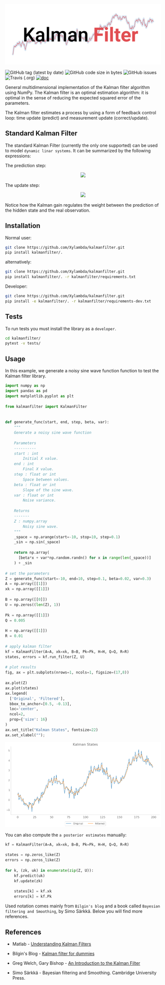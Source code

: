 <p align="center">
  <img src="img/logo.png" width="700">
</p>

![GitHub tag (latest by date)](https://img.shields.io/github/v/tag/Xylambda/kalmanfilter?label=VERSION&style=for-the-badge)
![GitHub code size in bytes](https://img.shields.io/github/languages/code-size/Xylambda/kalmanfilter?style=for-the-badge)
![GitHub issues](https://img.shields.io/github/issues/Xylambda/kalmanfilter?style=for-the-badge)
![Travis (.org)](https://img.shields.io/travis/xylambda/kalmanfilter?style=for-the-badge)
[![doc](https://img.shields.io/badge/DOCS-documentation-blue.svg?style=for-the-badge)](https://xylambda.github.io/kalmanfilter/)

General multidimensional implementation of the Kalman filter algorithm using 
NumPy. The Kalman filter is an optimal estimation algorithm: it is optimal 
in the sense of reducing the expected squared error of the parameters.

The Kalman filter estimates a process by using a form of feedback 
control loop: time update (predict) and measurement update (correct/update).


## Standard Kalman Filter
The standard Kalman Filter (currently the only one supported) can be used to 
model `dynamic linar systems`. It can be summarized by the following expressions:

The prediction step:
<p align="center">
  <img src="img/predict.png">
</p>

The update step:
<p align="center">
  <img src="img/update.png">
</p>

Notice how the Kalman gain regulates the weight between the prediction of the
hidden state and the real observation.

## Installation
Normal user:
```bash
git clone https://github.com/Xylambda/kalmanfilter.git
pip install kalmanfilter/.
```

alternatively:
```bash
git clone https://github.com/Xylambda/kalmanfilter.git
pip install kalmanfilter/. -r kalmanfilter/requirements.txt
```

Developer:
```bash
git clone https://github.com/Xylambda/kalmanfilter.git
pip install -e kalmanfilter/. -r kalmanfilter/requirements-dev.txt
```

## Tests
To run tests you must install the library as a `developer`.
```bash
cd kalmanfilter/
pytest -v tests/
```

## Usage
In this example, we generate a noisy sine wave function function to test the
Kalman filter library.
```python
import numpy as np
import pandas as pd
import matplotlib.pyplot as plt

from kalmanfilter import KalmanFilter


def generate_func(start, end, step, beta, var):
    """
    Generate a noisy sine wave function
    
    Parameters
    ----------
    start : int
        Initial X value.
    end : int
        Final X value.
    step : float or int
        Space between values.
    beta : float or int
        Slope of the sine wave.
    var : float or int
        Noise variance.
        
    Returns
    -------
    Z : numpy.array
        Noisy sine wave.
    """
    _space = np.arange(start=-10, stop=10, step=0.1)
    _sin = np.sin(_space)
   
    return np.array(
      [beta*x + var*np.random.randn() for x in range(len(_space))]
    ) + _sin

# set the parameters
Z = generate_func(start=-10, end=10, step=0.1, beta=0.02, var=0.3)
A = np.array([[1]])
xk = np.array([[1]])

B = np.array([[0]])
U = np.zeros((len(Z), 1))

Pk = np.array([[1]])
Q = 0.005

H = np.array([[1]])
R = 0.01

# apply kalman filter
kf = KalmanFilter(A=A, xk=xk, B=B, Pk=Pk, H=H, Q=Q, R=R)
states, errors = kf.run_filter(Z, U)

# plot results
fig, ax = plt.subplots(nrows=1, ncols=1, figsize=(17,8))

ax.plot(Z)
ax.plot(states)
ax.legend(
  ['Original', 'Filtered'],
  bbox_to_anchor=[0.5, -0.13],
  loc='center',
  ncol=2,
  prop={'size': 16}
)
ax.set_title("Kalman States", fontsize=22)
ax.set_xlabel("");
```
![signal](img/signal.png)

You can also compute the `a posterior estimates` manually:
```python
kf = KalmanFilter(A=A, xk=xk, B=B, Pk=Pk, H=H, Q=Q, R=R)

states = np.zeros_like(Z)
errors = np.zeros_like(Z)

for k, (zk, uk) in enumerate(zip(Z, U)):
    kf.predict(uk)
    kf.update(zk)
    
    states[k] = kf.xk
    errors[k] = kf.Pk
```

Used notation comes mainly from `Bilgin's blog` and a book called `Bayesian
filtering and Smoothing`, by Simo Särkkä. Below you will find more references.

## References
* Matlab - [Understanding Kalman Filters](https://www.youtube.com/playlist?list=PLn8PRpmsu08pzi6EMiYnR-076Mh-q3tWr)

* Bilgin's Blog - [Kalman filter for dummies](http://bilgin.esme.org/BitsAndBytes/KalmanFilterforDummies)

* Greg Welch, Gary Bishop - [An Introduction to the Kalman Filter](https://www.cs.unc.edu/~welch/media/pdf/kalman_intro.pdf)

* Simo Särkkä - Bayesian filtering and Smoothing. Cambridge University Press.